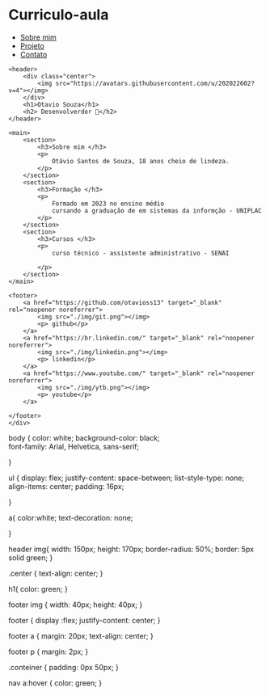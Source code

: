 # Curriculo-aula

<!DOCTYPE html>
<html lang="pt-br">
<head>
    <meta charset="UTF-8">
    <meta name="viewport" content="width=device-width, initial-scale=1.0">
    <title>Otavio Souza </title>
    <link rel="stylesheet" href="index.css">

</head>
<body>
    <div class="conteiner">
    <nav>
        <ul>
            <li>
                <a href="index.html"> Sobre mim</a>
            </li>
            <li>
                <a href="project.html"> Projeto </a>
            </li>
            <li>
                <a href="contact.html"> Contato </a>
            </li>
        </ul>
    </nav>

    <header>
        <div class="center">
            <img src="https://avatars.githubusercontent.com/u/202022602?v=4"></img>
        </div>
        <h1>Otavio Souza</h1>
        <h2> Desenvolverdor 🐓</h2>
    </header>

    <main>
        <section>
            <h3>Sobre mim </h3>
            <p>
                Otávio Santos de Souza, 18 anos cheio de lindeza. 
            </p>
        </section>
        <section>
            <h3>Formação </h3>
            <p>
                Formado em 2023 no ensino médio
                cursando a graduação de em sistemas da informção - UNIPLAC
            </p>
        </section>
        <section>
            <h3>Cursos </h3>
            <p>
                curso técnico - assistente administrativo - SENAI 
        
            </p>
        </section>
    </main>

    <footer>
        <a href="https://github.com/otavioss13" target="_blank" rel="noopener noreferrer">
            <img src="./img/git.png"></img>
            <p> github</p>
        </a>
        <a href="https://br.linkedin.com/" target="_blank" rel="noopener noreferrer">
            <img src="./img/linkedin.png"></img>
            <p> linkedin</p>
        </a>
        <a href="https://www.youtube.com/" target="_blank" rel="noopener noreferrer">
            <img src="./img/ytb.png"></img>
            <p> youtube</p>
        </a>

    </footer>
    </div>
</body>
</html>

body {
    color: white;
    background-color: black;   
    font-family: Arial, Helvetica, sans-serif;

}

ul {
    display: flex;
    justify-content: space-between;
    list-style-type: none;
    align-items: center;
    padding: 16px;

}

a{
    color:white;
    text-decoration: none;

}

header img{ 
    width: 150px;
    height: 170px;
    border-radius: 50%;
    border: 5px solid green;
}

.center {
    text-align: center;
}

h1{
    color: green;
}

footer img {
    width: 40px;
    height: 40px;
}

footer {
    display :flex;
    justify-content: center;
}

footer a {
    margin: 20px;
    text-align: center;
}

footer p {
    margin: 2px;
}

.conteiner {
    padding: 0px 50px;
}

nav a:hover {
    color: green;
}

